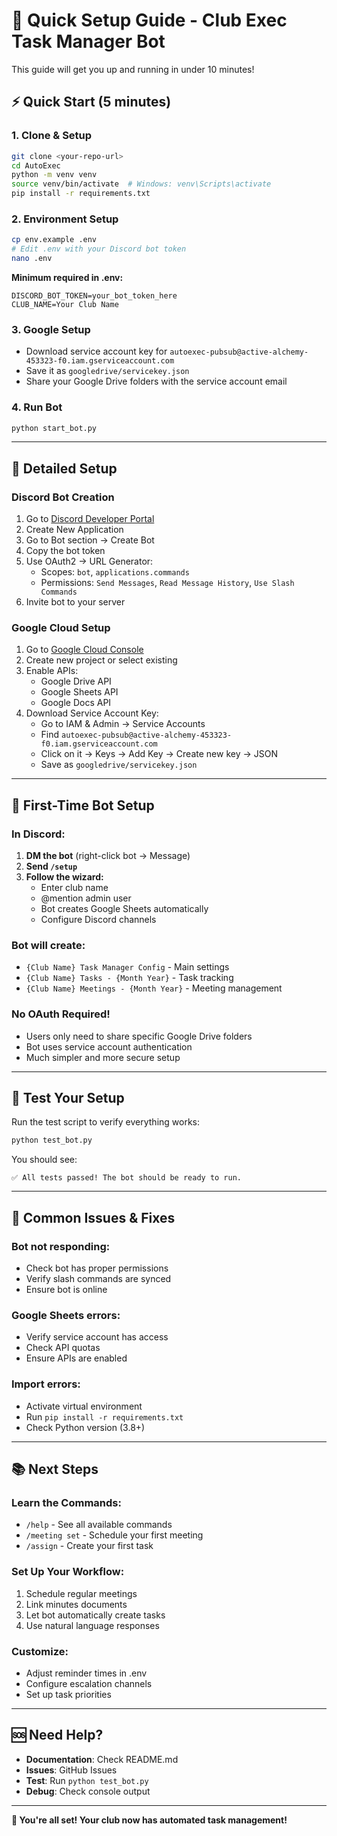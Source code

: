 # 🚀 Quick Setup Guide - Club Exec Task Manager Bot

This guide will get you up and running in under 10 minutes!

## ⚡ Quick Start (5 minutes)

### 1. **Clone & Setup**
```bash
git clone <your-repo-url>
cd AutoExec
python -m venv venv
source venv/bin/activate  # Windows: venv\Scripts\activate
pip install -r requirements.txt
```

### 2. **Environment Setup**
```bash
cp env.example .env
# Edit .env with your Discord bot token
nano .env
```

**Minimum required in .env:**
```env
DISCORD_BOT_TOKEN=your_bot_token_here
CLUB_NAME=Your Club Name
```

### 3. **Google Setup**
- Download service account key for `autoexec-pubsub@active-alchemy-453323-f0.iam.gserviceaccount.com`
- Save it as `googledrive/servicekey.json`
- Share your Google Drive folders with the service account email

### 4. **Run Bot**
```bash
python start_bot.py
```

---

## 🔧 Detailed Setup

### **Discord Bot Creation**
1. Go to [Discord Developer Portal](https://discord.com/developers/applications)
2. Create New Application
3. Go to Bot section → Create Bot
4. Copy the bot token
5. Use OAuth2 → URL Generator:
   - Scopes: `bot`, `applications.commands`
   - Permissions: `Send Messages`, `Read Message History`, `Use Slash Commands`
6. Invite bot to your server

### **Google Cloud Setup**
1. Go to [Google Cloud Console](https://console.cloud.google.com/)
2. Create new project or select existing
3. Enable APIs:
   - Google Drive API
   - Google Sheets API
   - Google Docs API
4. Download Service Account Key:
   - Go to IAM & Admin → Service Accounts
   - Find `autoexec-pubsub@active-alchemy-453323-f0.iam.gserviceaccount.com`
   - Click on it → Keys → Add Key → Create new key → JSON
   - Save as `googledrive/servicekey.json`

---

## 🎯 First-Time Bot Setup

### **In Discord:**
1. **DM the bot** (right-click bot → Message)
2. **Send `/setup`**
3. **Follow the wizard:**
   - Enter club name
   - @mention admin user
   - Bot creates Google Sheets automatically
   - Configure Discord channels

### **Bot will create:**
- `{Club Name} Task Manager Config` - Main settings
- `{Club Name} Tasks - {Month Year}` - Task tracking
- `{Club Name} Meetings - {Month Year}` - Meeting management

### **No OAuth Required!**
- Users only need to share specific Google Drive folders
- Bot uses service account authentication
- Much simpler and more secure setup

---

## 🧪 Test Your Setup

Run the test script to verify everything works:
```bash
python test_bot.py
```

You should see:
```
✅ All tests passed! The bot should be ready to run.
```

---

## 🚨 Common Issues & Fixes

### **Bot not responding:**
- Check bot has proper permissions
- Verify slash commands are synced
- Ensure bot is online

### **Google Sheets errors:**
- Verify service account has access
- Check API quotas
- Ensure APIs are enabled

### **Import errors:**
- Activate virtual environment
- Run `pip install -r requirements.txt`
- Check Python version (3.8+)

---

## 📚 Next Steps

### **Learn the Commands:**
- `/help` - See all available commands
- `/meeting set` - Schedule your first meeting
- `/assign` - Create your first task

### **Set Up Your Workflow:**
1. Schedule regular meetings
2. Link minutes documents
3. Let bot automatically create tasks
4. Use natural language responses

### **Customize:**
- Adjust reminder times in .env
- Configure escalation channels
- Set up task priorities

---

## 🆘 Need Help?

- **Documentation**: Check README.md
- **Issues**: GitHub Issues
- **Test**: Run `python test_bot.py`
- **Debug**: Check console output

---

**🎉 You're all set! Your club now has automated task management!**
